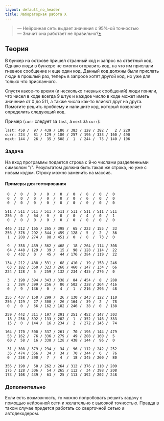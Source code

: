 ```yaml
---
layout: default_no_header
title: Лабораторная работа X
---
```


> — Нейронная сеть выдает значения с 95%-ой точностью  
> — Значит она работает не правильно?[*]({{site.baseurl}}/resources/labs/lab-x/01_demotivator.png)

## Теория

В бункер на острове пришел странный код и запрос на ответный код. Однако люди в бункере не смогли отправить код, 
на что им прислали гневное сообщение и еще один код. Данный код должны были прислать люди в прошлый раз, теперь в запросе хотят 
другой код, но уже для только что присланного. 

Спустя какое-то время (и несколько гневных сообщений) люди поняли, что чисел в коде всегда 9 штук и каждое число в коде 
может иметь значение от 0 до 511, а также числа как-то влияют друг на друга. Помогите решить проблему и напишите код, который позволяет определить следующий код.

Пример (`curr` следует за `last`, а `next` за `curr`):
```
last: 450 /  97 / 439 / 180 / 383 / 128 / 382 /   2 / 220
curr: 224 /  81 / 129 / 180 / 257 / 196 / 333 / 160 / 490
next: 144 /  26 /  35 / 508 /  1  / 244 /  75 / 140 / 106
```

### Задача

На вход программы подается строка с 9-ю числами разделенными символом "/". Результатом должна быть
такая же строка, но уже с новым кодом. Строку можно заменить на массив.

#### Примеры для тестирования

```
 0  /  0  /  0  /  0  /  0  /  0  /  0  /  0  /  0  
 0  /  0  /  0  /  0  /  0  /  0  /  0  /  0  /  0  
 0  /  0  /  0  /  0  /  0  /  0  /  0  /  0  /  0  
```
```
511 / 511 / 511 / 511 / 511 / 511 / 511 / 511 / 511
256 /  0  /  64 /  0  /  0  /  0  /  4  /  0  /  1 
 0  /  0  /  0  /  0  /  0  /  0  /  0  /  0  /  0 
```
```
446 / 312 / 165 / 265 / 398 /  65 / 223 / 155 /  33
256 / 376 / 292 / 344 / 459 / 128 /  5  /  2  /  36
 1  / 288 / 274 /  88 / 451 /  0  /  0  /  73 /  0 
```
```
 9  / 358 / 439 / 362 / 468 /  18 / 264 / 114 / 308
 64 / 448 / 129 /  39 /  15 /  98 / 128 / 114 /  22
 0  / 432 /  0  /  45 /  44 / 176 / 384 / 119 /  22
```
```
134 / 212 / 488 / 331 /  68 / 410 /  19 / 158 / 246
 63 / 182 / 360 / 323 / 260 / 460 / 147 / 134 /  66
224 / 128 /  5  / 259 / 132 / 234 / 435 / 276 /  0 
```
```
 3  / 190 / 394 / 343 / 338 /  84 / 454 /  8  / 288
 2  / 384 / 399 / 256 /  80 / 502 / 328 / 264 / 416
 0  /  9  / 136 /  0  /  4  /  1  / 216 / 296 /  48
```
```
255 / 437 / 150 / 299 /  26 / 130 / 243 / 122 / 110
256 / 129 /  27 / 300 /  26 / 164 /  39 /  2  /  78
 0  /  0  /  56 / 162 / 182 / 246 /  38 /  0  / 138
```
```
259 / 442 / 311 / 197 / 291 / 251 / 452 / 147 / 303
 18 / 256 / 392 / 133 / 202 /  1  / 352 / 146 / 333
 15 /  0  / 144 /  16 / 234 /  2  / 272 / 145 /  74
```
```
164 / 170 / 500 / 337 / 261 /  70 / 196 / 144 / 479
 53 / 162 /  76 / 336 / 279 /  49 / 208 / 160 /  5 
 60 /  58 /  16 / 338 / 128 / 438 / 144 /  96 /  0 
```
```
 31 / 308 / 379 / 234 /  34 /  96 / 112 / 242 / 252
 36 / 474 / 356 /  34 /  34 /  70 / 344 /  6  /  76
 0  / 258 / 390 /  7  /  4  /  18 / 345 / 260 /  80
```
```
356 / 190 /  50 / 262 / 264 / 312 / 376 / 110 / 209
175 / 128 / 306 /  54 / 265 / 112 /  34 / 398 / 208
173 / 108 / 439 /  63 /  25 / 113 / 392 / 202 / 248
```


### Дополнительно

Если есть возможность, то можно попробовать решить задачу с помощью нейронной сети
и желательно с высокой точностью. Правда в таком случае придется работать со сверточной 
сетью и автодекодером.
